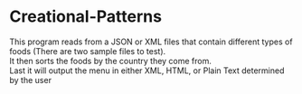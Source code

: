 # Creational-Patterns
This program reads from a JSON or XML files that contain different types of foods (There are two sample files to test).<br/>
It then sorts the foods by the country they come from.<br/>
Last it will output the menu in either XML, HTML, or Plain Text determined by the user<br/>
